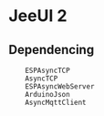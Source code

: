 # JeeUI 2

## Dependencing

```
    ESPAsyncTCP
    AsyncTCP
    ESPAsyncWebServer
    ArduinoJson
    AsyncMqttClient
```